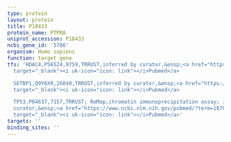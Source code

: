 ```yaml
---
type: protein
layout: protein
title: P18433
protein_name: PTPRA
uniprot_accession: P18433
ncbi_gene_id: '5786'
organism: Homo sapiens
function: target gene
tfs: 'HDAC4,P56524,9759,TRRUST,inferred by curator,&ensp;<a href="https://www.ncbi.nlm.nih.gov/pubmed/?term=18045992%5Buid%5D"
  target="_blank"><i uk-icon="icon: link"></i>Pubmed</a>

  SETBP1,Q9Y6X0,26040,TRRUST,inferred by curator,&ensp;<a href="https://www.ncbi.nlm.nih.gov/pubmed/?term=21233840%5Buid%5D"
  target="_blank"><i uk-icon="icon: link"></i>Pubmed</a>

  TP53,P04637,7157,TRRUST; ReMap,chromatin immunoprecipitation assay; inferred by
  curator,&ensp;<a href="https://www.ncbi.nlm.nih.gov/pubmed/?term=10787423%5Buid%5D"
  target="_blank"><i uk-icon="icon: link"></i>Pubmed</a>'
targets: ''
binding_sites: ''
---
```

